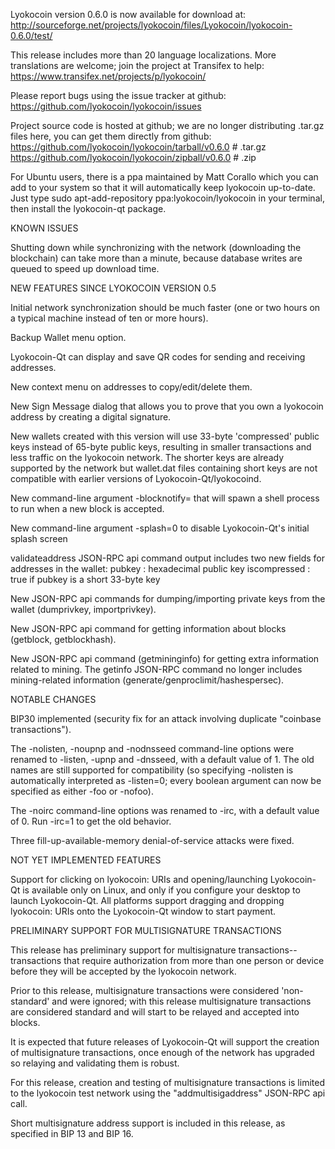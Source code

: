 Lyokocoin version 0.6.0 is now available for download at:
http://sourceforge.net/projects/lyokocoin/files/Lyokocoin/lyokocoin-0.6.0/test/

This release includes more than 20 language localizations.
More translations are welcome; join the
project at Transifex to help:
https://www.transifex.net/projects/p/lyokocoin/

Please report bugs using the issue tracker at github:
https://github.com/lyokocoin/lyokocoin/issues

Project source code is hosted at github; we are no longer
distributing .tar.gz files here, you can get them
directly from github:
https://github.com/lyokocoin/lyokocoin/tarball/v0.6.0  # .tar.gz
https://github.com/lyokocoin/lyokocoin/zipball/v0.6.0  # .zip

For Ubuntu users, there is a ppa maintained by Matt Corallo which
you can add to your system so that it will automatically keep
lyokocoin up-to-date.  Just type
sudo apt-add-repository ppa:lyokocoin/lyokocoin
in your terminal, then install the lyokocoin-qt package.


KNOWN ISSUES

Shutting down while synchronizing with the network
(downloading the blockchain) can take more than a minute,
because database writes are queued to speed up download
time.


NEW FEATURES SINCE LYOKOCOIN VERSION 0.5

Initial network synchronization should be much faster
(one or two hours on a typical machine instead of ten or more
hours).

Backup Wallet menu option.

Lyokocoin-Qt can display and save QR codes for sending
and receiving addresses.

New context menu on addresses to copy/edit/delete them.

New Sign Message dialog that allows you to prove that you
own a lyokocoin address by creating a digital
signature.

New wallets created with this version will
use 33-byte 'compressed' public keys instead of
65-byte public keys, resulting in smaller
transactions and less traffic on the lyokocoin
network. The shorter keys are already supported
by the network but wallet.dat files containing
short keys are not compatible with earlier
versions of Lyokocoin-Qt/lyokocoind.

New command-line argument -blocknotify=<command>
that will spawn a shell process to run <command> 
when a new block is accepted.

New command-line argument -splash=0 to disable
Lyokocoin-Qt's initial splash screen

validateaddress JSON-RPC api command output includes
two new fields for addresses in the wallet:
pubkey : hexadecimal public key
iscompressed : true if pubkey is a short 33-byte key

New JSON-RPC api commands for dumping/importing
private keys from the wallet (dumprivkey, importprivkey).

New JSON-RPC api command for getting information about
blocks (getblock, getblockhash).

New JSON-RPC api command (getmininginfo) for getting
extra information related to mining. The getinfo
JSON-RPC command no longer includes mining-related
information (generate/genproclimit/hashespersec).



NOTABLE CHANGES

BIP30 implemented (security fix for an attack involving
duplicate "coinbase transactions").

The -nolisten, -noupnp and -nodnsseed command-line
options were renamed to -listen, -upnp and -dnsseed,
with a default value of 1. The old names are still
supported for compatibility (so specifying -nolisten
is automatically interpreted as -listen=0; every
boolean argument can now be specified as either
-foo or -nofoo).

The -noirc command-line options was renamed to
-irc, with a default value of 0. Run -irc=1 to
get the old behavior.

Three fill-up-available-memory denial-of-service
attacks were fixed.


NOT YET IMPLEMENTED FEATURES

Support for clicking on lyokocoin: URIs and
opening/launching Lyokocoin-Qt is available only on Linux,
and only if you configure your desktop to launch
Lyokocoin-Qt. All platforms support dragging and dropping
lyokocoin: URIs onto the Lyokocoin-Qt window to start
payment.


PRELIMINARY SUPPORT FOR MULTISIGNATURE TRANSACTIONS

This release has preliminary support for multisignature
transactions-- transactions that require authorization
from more than one person or device before they
will be accepted by the lyokocoin network.

Prior to this release, multisignature transactions
were considered 'non-standard' and were ignored;
with this release multisignature transactions are
considered standard and will start to be relayed
and accepted into blocks.

It is expected that future releases of Lyokocoin-Qt
will support the creation of multisignature transactions,
once enough of the network has upgraded so relaying
and validating them is robust.

For this release, creation and testing of multisignature
transactions is limited to the lyokocoin test network using
the "addmultisigaddress" JSON-RPC api call.

Short multisignature address support is included in this
release, as specified in BIP 13 and BIP 16.
